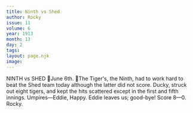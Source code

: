```yaml
---
title: Ninth vs Shed
author: Rocky
issue: 11
volume: 6
year: 1913
month: 13
day: 2
tags:
layout: page.njk
image:
---
```

NINTH vs SHED June 6th. The Tiger's, the Ninth, had to work hard to beat the Shed team today although the latter did not score. Ducky, struck out eight tigers, and kept the hits scattered except in the first and fifth innings. Umpires—Eddie, Happy. Eddie leaves us; good-bye! Score 8—0. Rocky. 
